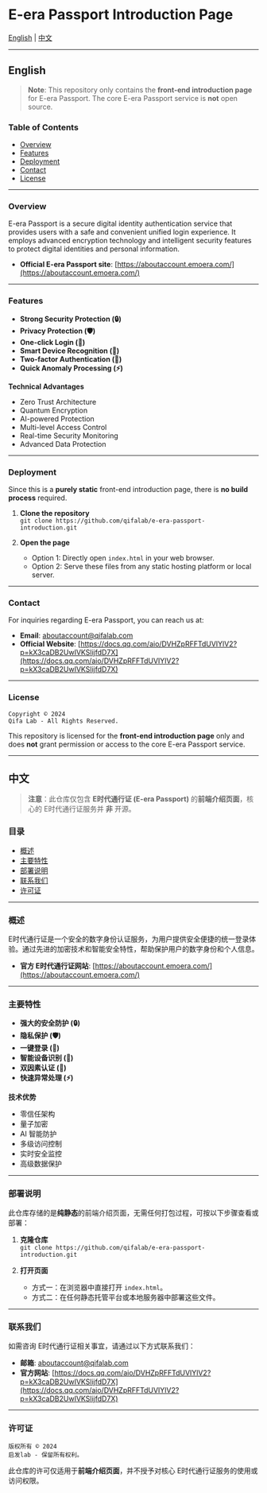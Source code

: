 # E-era Passport Introduction Page

[English](#english) | [中文](#中文)

---

## <a id="english"></a>English

> **Note**: This repository only contains the **front-end introduction page** for E-era Passport. The core E-era Passport service is **not** open source.

### Table of Contents
- [Overview](#overview-en)
- [Features](#features-en)
- [Deployment](#deployment-en)
- [Contact](#contact-en)
- [License](#license-en)

---

### <a id="overview-en"></a>Overview
E-era Passport is a secure digital identity authentication service that provides users with a safe and convenient unified login experience. It employs advanced encryption technology and intelligent security features to protect digital identities and personal information.

- **Official E-era Passport site**: [https://aboutaccount.emoera.com/](https://aboutaccount.emoera.com/)

---

### <a id="features-en"></a>Features
- **Strong Security Protection (🔒)**
- **Privacy Protection (🛡️)**
- **One-click Login (🔑)**
- **Smart Device Recognition (📱)**
- **Two-factor Authentication (🔐)**
- **Quick Anomaly Processing (⚡)**

**Technical Advantages**
- Zero Trust Architecture
- Quantum Encryption
- AI-powered Protection
- Multi-level Access Control
- Real-time Security Monitoring
- Advanced Data Protection

---

### <a id="deployment-en"></a>Deployment
Since this is a **purely static** front-end introduction page, there is **no build process** required.

1. **Clone the repository**  
   `git clone https://github.com/qifalab/e-era-passport-introduction.git`

2. **Open the page**
   - Option 1: Directly open `index.html` in your web browser.
   - Option 2: Serve these files from any static hosting platform or local server.

---

### <a id="contact-en"></a>Contact
For inquiries regarding E-era Passport, you can reach us at:
- **Email**: [aboutaccount@qifalab.com](mailto:aboutaccount@qifalab.com)
- **Official Website**: [https://docs.qq.com/aio/DVHZpRFFTdUVIYlV2?p=kX3caDB2UwIVKSlijfdD7X](https://docs.qq.com/aio/DVHZpRFFTdUVIYlV2?p=kX3caDB2UwIVKSlijfdD7X)

---

### <a id="license-en"></a>License
```
Copyright © 2024
Qifa Lab - All Rights Reserved.
```
This repository is licensed for the **front-end introduction page** only and does **not** grant permission or access to the core E-era Passport service.

---

## <a id="中文"></a>中文

> **注意**：此仓库仅包含 **E时代通行证 (E-era Passport)** 的**前端介绍页面**，核心的 E时代通行证服务并 **非** 开源。

### 目录
- [概述](#概述-cn)
- [主要特性](#主要特性-cn)
- [部署说明](#部署说明-cn)
- [联系我们](#联系我们-cn)
- [许可证](#许可证-cn)

---

### <a id="概述-cn"></a>概述
E时代通行证是一个安全的数字身份认证服务，为用户提供安全便捷的统一登录体验。通过先进的加密技术和智能安全特性，帮助保护用户的数字身份和个人信息。

- **官方 E时代通行证网站**: [https://aboutaccount.emoera.com/](https://aboutaccount.emoera.com/)

---

### <a id="主要特性-cn"></a>主要特性
- **强大的安全防护 (🔒)**
- **隐私保护 (🛡️)**
- **一键登录 (🔑)**
- **智能设备识别 (📱)**
- **双因素认证 (🔐)**
- **快速异常处理 (⚡)**

**技术优势**
- 零信任架构
- 量子加密
- AI 智能防护
- 多级访问控制
- 实时安全监控
- 高级数据保护

---

### <a id="部署说明-cn"></a>部署说明
此仓库存储的是**纯静态**的前端介绍页面，无需任何打包过程，可按以下步骤查看或部署：

1. **克隆仓库**  
   `git clone https://github.com/qifalab/e-era-passport-introduction.git`

2. **打开页面**
   - 方式一：在浏览器中直接打开 `index.html`。
   - 方式二：在任何静态托管平台或本地服务器中部署这些文件。

---

### <a id="联系我们-cn"></a>联系我们
如需咨询 E时代通行证相关事宜，请通过以下方式联系我们：
- **邮箱**: [aboutaccount@qifalab.com](mailto:aboutaccount@qifalab.com)
- **官方网站**: [https://docs.qq.com/aio/DVHZpRFFTdUVIYlV2?p=kX3caDB2UwIVKSlijfdD7X](https://docs.qq.com/aio/DVHZpRFFTdUVIYlV2?p=kX3caDB2UwIVKSlijfdD7X)

---

### <a id="许可证-cn"></a>许可证
```
版权所有 © 2024
启发lab - 保留所有权利。
```
此仓库的许可仅适用于**前端介绍页面**，并不授予对核心 E时代通行证服务的使用或访问权限。